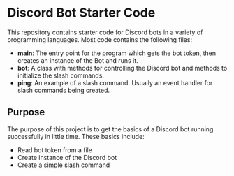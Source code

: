 # Discord Bot Starter Code
This repository contains starter code for Discord bots in a variety of programming languages. Most code contains the following files:

- **main**: The entry point for the program which gets the bot token, then creates an instance of the Bot and runs it.
- **bot**: A class with methods for controlling the Discord bot and methods to initialize the slash commands.
- **ping**: An example of a slash command. Usually an event handler for slash commands being created. 

## Purpose
The purpose of this project is to get the basics of a Discord bot running successfully in little time. These basics include:
- Read bot token from a file
- Create instance of the Discord bot
- Create a simple slash command